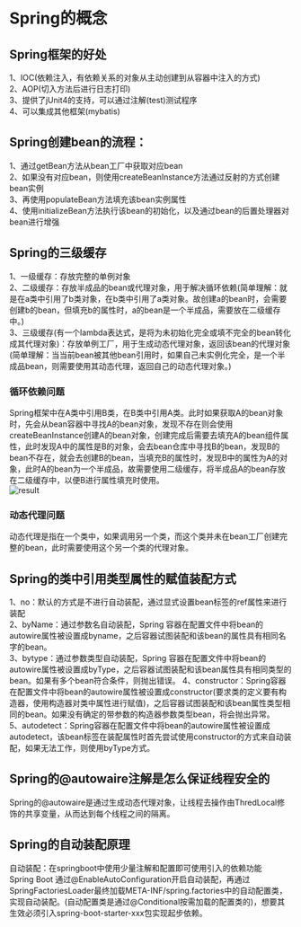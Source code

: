 # Spring的概念  
## Spring框架的好处   
1、IOC(依赖注入，有依赖关系的对象从主动创建到从容器中注入的方式)  
2、AOP(切入方法后进行日志打印)  
3、提供了jUnit4的支持，可以通过注解(test)测试程序  
4、可以集成其他框架(mybatis)
## Spring创建bean的流程：  
1、通过getBean方法从bean工厂中获取对应bean  
2、如果没有对应bean，则使用createBeanInstance方法通过反射的方式创建bean实例  
3、再使用populateBean方法填充该bean实例属性  
4、使用initializeBean方法执行该bean的初始化，以及通过bean的后置处理器对bean进行增强 
## Spring的三级缓存
1、一级缓存：存放完整的单例对象   
2、二级缓存：存放半成品的bean或代理对象，用于解决循环依赖(简单理解：就是在a类中引用了b类对象，在b类中引用了a类对象。故创建a的bean时，会需要创建b的bean，但填充b的属性时，a的bean是一个半成品，需要放在二级缓存中。)  
3、三级缓存(有一个lambda表达式，是将为未初始化完全或填不完全的bean转化成其代理对象)：存放单例工厂，用于生成动态代理对象，返回该bean的代理对象(简单理解：当当前bean被其他bean引用时，如果自己未实例化完全，是一个半成品bean，则需要使用其动态代理，返回自己的动态代理对象。)    
### 循环依赖问题
Spring框架中在A类中引用B类，在B类中引用A类。此时如果获取A的bean对象时，先会从bean容器中寻找A的bean对象，发现不存在则会使用createBeanInstance创建A的bean对象，创建完成后需要去填充A的bean组件属性，此时发现A中的属性是B的对象，会去bean仓库中寻找B的bean，发现B的bean不存在，就会去创建B的bean，当填充B的属性时，发现B中的属性为A的对象，此时A的bean为一个半成品，故需要使用二级缓存，将半成品A的bean存放在二级缓存中，以便B进行属性填充时使用。  
![result](https://static01.imgkr.com/temp/182e6ed55c974c3fb1fe9a4f15873623.png)
### 动态代理问题   
动态代理是指在一个类中，如果调用另一个类，而这个类并未在bean工厂创建完整的bean，此时需要使用这个另一个类的代理对象。  

## Spring的类中引用类型属性的赋值装配方式  
1、no：默认的方式是不进行自动装配，通过显式设置bean标签的ref属性来进行装配  
2、byName：通过参数名自动装配，Spring 容器在配置文件中将bean的autowire属性被设置成byname，之后容器试图装配和该bean的属性具有相同名字的bean。  
3、bytype：通过参数类型自动装配，Spring 容器在配置文件中将bean的autowire属性被设置成byType，之后容器试图装配和该bean属性具有相同类型的bean。如果有多个bean符合条件，则抛出错误。
4、constructor：Spring容器在配置文件中将bean的autowire属性被设置成constructor(要求类的定义要有构造器，使用构造器对类中属性进行赋值)，之后容器试图装配和该bean属性类型相同的bean。如果没有确定的带参数的构造器参数类型bean，将会抛出异常。  
5、autodetect：Spring容器在配置文件中将bean的autowire属性被设置成autodetect，该bean标签在装配属性时首先尝试使用constructor的方式来自动装配，如果无法工作，则使用byType方式。
## Spring的@autowaire注解是怎么保证线程安全的  
Spring的@autowaire是通过生成动态代理对象，让线程去操作由ThredLocal修饰的共享变量，从而达到每个线程之间的隔离。  

## Spring的自动装配原理  
自动装配：在springboot中使用少量注解和配置即可使用引入的依赖功能  
Spring Boot 通过@EnableAutoConfiguration开启自动装配，再通过SpringFactoriesLoader最终加载META-INF/spring.factories中的自动配置类，实现自动装配。(自动配置类是通过@Conditional按需加载的配置类的)，想要其生效必须引入spring-boot-starter-xxx包实现起步依赖。  

## 
 
